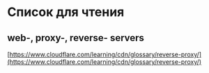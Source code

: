 # Список для чтения

## web-, proxy-, reverse- servers

[https://www.cloudflare.com/learning/cdn/glossary/reverse-proxy/](https://www.cloudflare.com/learning/cdn/glossary/reverse-proxy/)